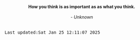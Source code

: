 
<div align="center"><b><span>How you think is as important as as what you think.</span></b><br><br><i> - Unknown</i></div>
<br><br><kbd>Last updated:Sat Jan 25 12:11:07 2025</kbd>